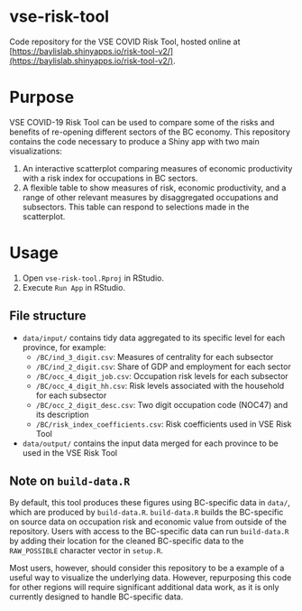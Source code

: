 # vse-risk-tool
Code repository for the VSE COVID Risk Tool, hosted online at [https://baylislab.shinyapps.io/risk-tool-v2/](https://baylislab.shinyapps.io/risk-tool-v2/).

# Purpose

VSE COVID-19 Risk Tool can be used to compare some of the risks and benefits of re-opening different sectors of the BC economy. This repository contains the code necessary to produce a Shiny app with two main visualizations:
  1. An interactive scatterplot comparing measures of economic productivity with a risk index for occupations in BC sectors.
  2. A flexible table to show measures of risk, economic productivity, and a range of other relevant measures by disaggregated occupations and subsectors. This table can respond to selections made in the scatterplot.

# Usage

1. Open `vse-risk-tool.Rproj` in RStudio.
2. Execute `Run App` in RStudio.

## File structure

- `data/input/` contains tidy data aggregated to its specific level for each province, for example:
  - `/BC/ind_3_digit.csv`: Measures of centrality for each subsector
  - `/BC/ind_2_digit.csv`: Share of GDP and employment for each sector
  - `/BC/occ_4_digit_job.csv`: Occupation risk levels for each subsector
  - `/BC/occ_4_digit_hh.csv`: Risk levels associated with the household for each subsector
  - `/BC/occ_2_digit_desc.csv`: Two digit occupation code (NOC47) and its description
  - `/BC/risk_index_coefficients.csv`: Risk coefficients used in VSE Risk Tool
- `data/output/` contains the input data merged for each province to be used in the VSE Risk Tool

## Note on `build-data.R`

By default, this tool produces these figures using BC-specific data in `data/`, which are produced by `build-data.R`. `build-data.R` builds the BC-specific on source data on occupation risk and economic value from outside of the repository. Users with access to the BC-specific data can run `build-data.R` by adding their location for the cleaned BC-specific data to the `RAW_POSSIBLE` character vector in `setup.R`.

Most users, however, should consider this repository to be a example of a useful way to visualize the underlying data. However, repurposing this code for other regions will require significant additional data work, as it is only currently designed to handle BC-specific data.

